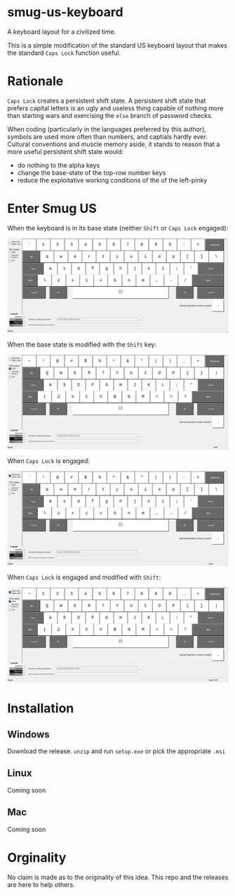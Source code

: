# smug-us-keyboard
A keyboard layout for a civilized time.

This is a simple modification of the standard US keyboard layout that makes the standard `Caps Lock` function useful.

# Rationale
`Caps Lock` creates a persistent shift state. A persistent shift state that prefers capital letters is an ugly and useless thing capable of nothing more than starting wars and exercising the `else` branch of password checks.

When coding (particularly in the languages preferred by this author), symbols are used more often than numbers, and captials hardly ever. Cultural conventions and muscle memory aside, it stands to reason that a more useful persistent shift state would:
* do nothing to the alpha keys
* change the base-state of the top-row number keys
* reduce the exploitative working conditions of the of the left-pinky

# Enter Smug US
When the keyboard is in its base state (neither `Shift` or `Caps Lock` engaged):

![Base state: `A = a`, `1 = 1`... `9 = 9`, `0 = 0`](smug_us.jpg)

When the base state is modified with the `Shift` key:

![Base shift state: `A = A`, `1 = !`...`9 = (`, `0 = )`](smug_usShift.jpg)

When `Caps Lock` is engaged:

![Caps Lock state: `A = a`, `1 = !`...`9 = (`, `0 = )`](smug_usCaps.jpg)

When `Caps Lock` is engaged and modified with `Shift`:

![Caps Lock shift state: `A = A`, `1 = 1`,...`9 = 9`, `0 = 0`](smug_usShiftCaps.jpg)

# Installation

## Windows
Download the release. `unzip` and run `setup.exe` or pick the appropriate `.msi`

## Linux
Coming soon

## Mac
Coming soon

# Orginality
No claim is made as to the originality of this idea. This repo and the releases are here to help others.
